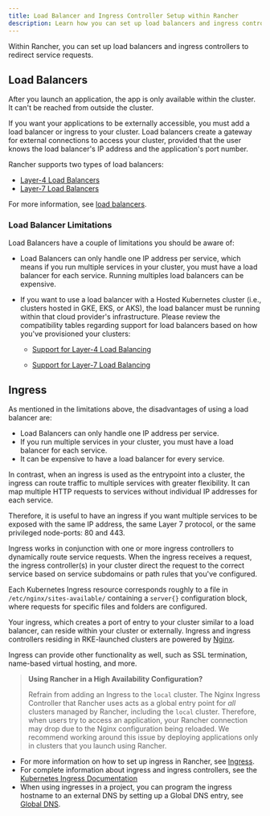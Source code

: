 ```yaml
---
title: Load Balancer and Ingress Controller Setup within Rancher
description: Learn how you can set up load balancers and ingress controllers to redirect service requests within Rancher, and learn about the limitations of load balancers
---
```


<head>
  <link rel="canonical" href="https://ranchermanager.docs.rancher.com/how-to-guides/new-user-guides/kubernetes-resources-setup/load-balancer-and-ingress-controller"/>
</head>

Within Rancher, you can set up load balancers and ingress controllers to redirect service requests.

## Load Balancers

After you launch an application, the app is only available within the cluster. It can't be reached from outside the cluster.

If you want your applications to be externally accessible, you must add a load balancer or ingress to your cluster. Load balancers create a gateway for external connections to access your cluster, provided that the user knows the load balancer's IP address and the application's port number.

Rancher supports two types of load balancers:

- [Layer-4 Load Balancers](layer-4-and-layer-7-load-balancing.md#layer-4-load-balancer)
- [Layer-7 Load Balancers](layer-4-and-layer-7-load-balancing.md#layer-7-load-balancer)

For more information, see [load balancers](layer-4-and-layer-7-load-balancing.md).

### Load Balancer Limitations

Load Balancers have a couple of limitations you should be aware of:

- Load Balancers can only handle one IP address per service, which means if you run multiple services in your cluster, you must have a load balancer for each service. Running multiples load balancers can be expensive.

- If you want to use a load balancer with a Hosted Kubernetes cluster (i.e., clusters hosted in GKE, EKS, or AKS), the load balancer must be running within that cloud provider's infrastructure. Please review the compatibility tables regarding support for load balancers based on how you've provisioned your clusters:


    - [Support for Layer-4 Load Balancing](layer-4-and-layer-7-load-balancing.md#support-for-layer-4-load-balancing)

    - [Support for Layer-7 Load Balancing](layer-4-and-layer-7-load-balancing.md#support-for-layer-7-load-balancing)

## Ingress

As mentioned in the limitations above, the disadvantages of using a load balancer are:

- Load Balancers can only handle one IP address per service.
- If you run multiple services in your cluster, you must have a load balancer for each service.
- It can be expensive to have a load balancer for every service.

In contrast, when an ingress is used as the entrypoint into a cluster, the ingress can route traffic to multiple services with greater flexibility. It can map multiple HTTP requests to services without individual IP addresses for each service.

Therefore, it is useful to have an ingress if you want multiple services to be exposed with the same IP address, the same Layer 7 protocol, or the same privileged node-ports: 80 and 443.

Ingress works in conjunction with one or more ingress controllers to dynamically route service requests. When the ingress receives a request, the ingress controller(s) in your cluster direct the request to the correct service based on service subdomains or path rules that you've configured.

Each Kubernetes Ingress resource corresponds roughly to a file in `/etc/nginx/sites-available/` containing a `server{}` configuration block, where requests for specific files and folders are configured.

Your ingress, which creates a port of entry to your cluster similar to a load balancer, can reside within your cluster or externally. Ingress and ingress controllers residing in RKE-launched clusters are powered by [Nginx](https://www.nginx.com/).

Ingress can provide other functionality as well, such as SSL termination, name-based virtual hosting, and more.

>**Using Rancher in a High Availability Configuration?**
>
>Refrain from adding an Ingress to the `local` cluster. The Nginx Ingress Controller that Rancher uses acts as a global entry point for _all_ clusters managed by Rancher, including the `local` cluster.  Therefore, when users try to access an application, your Rancher connection may drop due to the Nginx configuration being reloaded. We recommend working around this issue by deploying applications only in clusters that you launch using Rancher.

- For more information on how to set up ingress in Rancher, see [Ingress](add-ingresses.md).
- For complete information about ingress and ingress controllers, see the [Kubernetes Ingress Documentation](https://kubernetes.io/docs/concepts/services-networking/ingress/)
- When using ingresses in a project, you can program the ingress hostname to an external DNS by setting up a Global DNS entry, see [Global DNS](../../helm-charts-in-rancher/globaldns.md).
